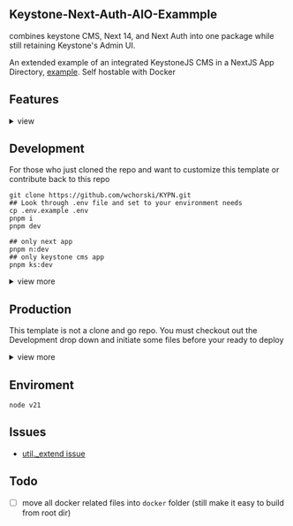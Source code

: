 ## Keystone-Next-Auth-AIO-Exammple

combines keystone CMS, Next 14, and Next Auth into one package while still retaining Keystone's Admin UI.

An extended example of an integrated KeystoneJS CMS in a NextJS App Directory, [example](https://github.com/keystonejs/keystone/tree/main/examples/framework-nextjs-app-directory). Self hostable with Docker

## Features

<details>
  <summary>view</summary>

### Analytics

Site analytics are set up to use an externally hosted [Umami](https://umami.is/) app. There are plans to add in admin dashboard analytics that insite user count, sales, and engagement data.

### Calendar

Events and Bookings can auto populate a connected Google Calendar.

### Self Host

Dockerfiles and Docker Compose configs for hosting anywhere there is Docker

</details>

## Development

For those who just cloned the repo and want to customize this template or contribute back to this repo

```shell
git clone https://github.com/wchorski/KYPN.git
## Look through .env file and set to your environment needs
cp .env.example .env
pnpm i
pnpm dev

## only next app
pnpm n:dev
## only keystone cms app
pnpm ks:dev
```

<details>
  <summary>view more</summary>

#### Init Components & Pages

This repo ignores some key files to make the frontend as customizable as possible between projects.

check the `ini` folder for examples. I created a `init-files.sh` but haven't tested it. `cp-init-files.sh` is for repo devs who want to update the inital files for everyone.

#### Seed or Extract Data

```
cp ./keystone/seed/extracted/seedData.json.example ./keystone/seed/extracted/seedData.json
```

set `SEED_EXTRACT_NONE` to `extract` and run `pnpm ks:dev` to save _most_ data to a `json` file `seedData.json`

### CMS App

> [!warning] changes made to the keystone config / schema / etc must stop and restart both services in this order or you'll recieve `[Error: EPERM: operation not permitted, unlink...` for things like

> [!warning] any file imported inside the `/src/keystone` directory must be an absolute value. Typescript likes to import via `@...` and that will not work for backend imports. example: `import { envs } from '../../../envs'` and not `import { envs } from '@/envs';`

### Authentication

uses [Next-Auth](https://next-auth.js.org/) to authenticate session. Check KeystoneJS [example](https://github.com/keystonejs/keystone/tree/main/examples/custom-session-next-auth) for a more basic integration

set your `NEXTAUTH_SECRET` env with `openssl rand -base64 32`

| Provider | setup url                                       |
| -------- | ----------------------------------------------- |
| Github   | https://github.com/settings/developers          |
| Google   | https://console.cloud.google.com/apis/dashboard |

### Email

Right now, I'm just using gmail's SMTP. Should be good for low traffic order confirmation & password reset. Once I integrate running mail campaigns I'll need a better solution.

https://myaccount.google.com/security

Mail Templating with [React Email](https://react.email/)

### Stripe

using stripe CLI have it listen to this webhook
https://stripe.com/docs/webhooks/quickstart

```sh
stripe listen --forward-to http://localhost:3000/api/webhooks/stripe
```

Send test events via CLI `https://docs.stripe.com/stripe-cli/triggers`

### Database Migrations

When returning to development (from production) you may add new fields to the database schema. You will need to create a migration.

```shell
pnpm migrate
```

Properly name and save the migration. This file will be written inside the `./migrations` folder

When returning to the production environment, a freshly built container will run the migration via `CMD ["npx", "keystone", "start", "--with-migrations"]`.

### CSS Styles

In this repo I rely on css modules. Make sure to set your VS Code and select **Use Workspace Version** for your typescript

The `typescript-plugin-css-modules` package allows you to import css classes like an exported js const / function.

example

```tsx
import allStyles, {
	bg_c_accent,
	bg_c_plain,
	bg_c_primary,
	bg_c_reverse_theme,
	bg_c_secondary,
	bg_c_tertiary,
	bg_c_transparent,
	outline_c_secondary,
	outline_c_tertiary,
} from "../styles/colorthemes.module.css"
```

### Build on Local Machine

Test out a production build using the provided `package.json` scripts.

> this build NextJS as standalone app. Keystone is ran as a seperate app but can be accessed through NextJS app through `http://NEXTJS_APP/admin`

1. `pnpm tbuild`
2. `pnpm start`

</details>

## Production

This template is not a clone and go repo. You must checkout out the Development drop down and initiate some files before your ready to deploy

<details>
  <summary>view more</summary>

### Database Migrations

If you've made any changes to the Keystone app, you must create a `database migration`. This will ensure all db tables (`Users` `Posts` `Roles` etc) are created.

```shell
pnpm migrate --name CUSTOM_NAME
```

### Docker Build

- `cp .env.example .env.prod` (seperate file for production)
- `cp compose.yml.example compose.yml`

```shell
docker compose build
docker compose up
```

or use the `build-deploy-containers.sh` script.

> you may add the `--no-cache` flag at the end incase of stale build conflicts

> [!warning] Docker build does not support `sqlite` database

</details>

## Enviroment
```
node v21
```

## Issues

- [util.\_extend issue](https://github.com/vercel/next.js/issues/71374)

## Todo
- [ ] move all docker related files into `docker` folder (still make it easy to build from root dir)